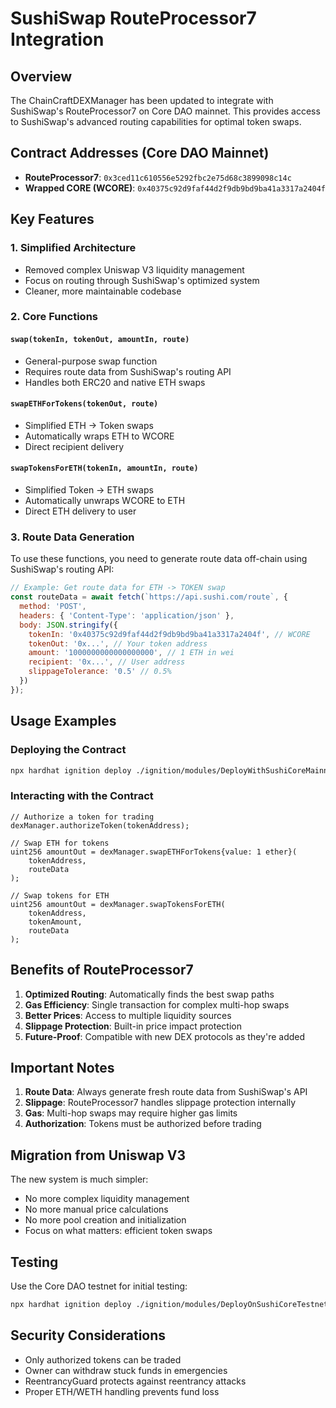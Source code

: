# SushiSwap RouteProcessor7 Integration

## Overview

The ChainCraftDEXManager has been updated to integrate with SushiSwap's RouteProcessor7 on Core DAO mainnet. This provides access to SushiSwap's advanced routing capabilities for optimal token swaps.

## Contract Addresses (Core DAO Mainnet)

- **RouteProcessor7**: `0x3ced11c610556e5292fbc2e75d68c3899098c14c`
- **Wrapped CORE (WCORE)**: `0x40375c92d9faf44d2f9db9bd9ba41a3317a2404f`

## Key Features

### 1. Simplified Architecture
- Removed complex Uniswap V3 liquidity management
- Focus on routing through SushiSwap's optimized system
- Cleaner, more maintainable codebase

### 2. Core Functions

#### `swap(tokenIn, tokenOut, amountIn, route)`
- General-purpose swap function
- Requires route data from SushiSwap's routing API
- Handles both ERC20 and native ETH swaps

#### `swapETHForTokens(tokenOut, route)`
- Simplified ETH → Token swaps
- Automatically wraps ETH to WCORE
- Direct recipient delivery

#### `swapTokensForETH(tokenIn, amountIn, route)`
- Simplified Token → ETH swaps
- Automatically unwraps WCORE to ETH
- Direct ETH delivery to user

### 3. Route Data Generation

To use these functions, you need to generate route data off-chain using SushiSwap's routing API:

```javascript
// Example: Get route data for ETH -> TOKEN swap
const routeData = await fetch(`https://api.sushi.com/route`, {
  method: 'POST',
  headers: { 'Content-Type': 'application/json' },
  body: JSON.stringify({
    tokenIn: '0x40375c92d9faf44d2f9db9bd9ba41a3317a2404f', // WCORE
    tokenOut: '0x...', // Your token address
    amount: '1000000000000000000', // 1 ETH in wei
    recipient: '0x...', // User address
    slippageTolerance: '0.5' // 0.5%
  })
});
```

## Usage Examples

### Deploying the Contract

```bash
npx hardhat ignition deploy ./ignition/modules/DeployWithSushiCoreMainnet.ts --network core_mainnet
```

### Interacting with the Contract

```solidity
// Authorize a token for trading
dexManager.authorizeToken(tokenAddress);

// Swap ETH for tokens
uint256 amountOut = dexManager.swapETHForTokens{value: 1 ether}(
    tokenAddress,
    routeData
);

// Swap tokens for ETH
uint256 amountOut = dexManager.swapTokensForETH(
    tokenAddress,
    tokenAmount,
    routeData
);
```

## Benefits of RouteProcessor7

1. **Optimized Routing**: Automatically finds the best swap paths
2. **Gas Efficiency**: Single transaction for complex multi-hop swaps
3. **Better Prices**: Access to multiple liquidity sources
4. **Slippage Protection**: Built-in price impact protection
5. **Future-Proof**: Compatible with new DEX protocols as they're added

## Important Notes

1. **Route Data**: Always generate fresh route data from SushiSwap's API
2. **Slippage**: RouteProcessor7 handles slippage protection internally
3. **Gas**: Multi-hop swaps may require higher gas limits
4. **Authorization**: Tokens must be authorized before trading

## Migration from Uniswap V3

The new system is much simpler:
- No more complex liquidity management
- No more manual price calculations
- No more pool creation and initialization
- Focus on what matters: efficient token swaps

## Testing

Use the Core DAO testnet for initial testing:
```bash
npx hardhat ignition deploy ./ignition/modules/DeployOnSushiCoreTestnet2.ts --network core_testnet
```

## Security Considerations

- Only authorized tokens can be traded
- Owner can withdraw stuck funds in emergencies
- ReentrancyGuard protects against reentrancy attacks
- Proper ETH/WETH handling prevents fund loss
